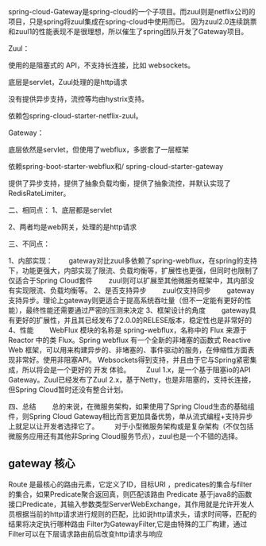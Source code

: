 spring-cloud-Gateway是spring-cloud的一个子项目。而zuul则是netflix公司的项目，只是spring将zuul集成在spring-cloud中使用而已。
因为zuul2.0连续跳票和zuul1的性能表现不是很理想，所以催生了spring团队开发了Gateway项目。

Zuul：

使用的是阻塞式的 API，不支持长连接，比如 websockets。

底层是servlet，Zuul处理的是http请求

没有提供异步支持，流控等均由hystrix支持。

依赖包spring-cloud-starter-netflix-zuul。

Gateway：

底层依然是servlet，但使用了webflux，多嵌套了一层框架

依赖spring-boot-starter-webflux和/ spring-cloud-starter-gateway

提供了异步支持，提供了抽象负载均衡，提供了抽象流控，并默认实现了RedisRateLimiter。

二、相同点：
1、底层都是servlet

2、两者均是web网关，处理的是http请求

三、不同点：

1、内部实现：
　　gateway对比zuul多依赖了spring-webflux，在spring的支持下，功能更强大，内部实现了限流、负载均衡等，扩展性也更强，但同时也限制了仅适合于Spring Cloud套件
　　zuul则可以扩展至其他微服务框架中，其内部没有实现限流、负载均衡等。
2、是否支持异步
　　zuul仅支持同步
　　gateway支持异步。理论上gateway则更适合于提高系统吞吐量（但不一定能有更好的性能），最终性能还需要通过严密的压测来决定
3、框架设计的角度
　　gateway具有更好的扩展性，并且其已经发布了2.0.0的RELESE版本，稳定性也是非常好的
4、性能
　　WebFlux 模块的名称是 spring-webflux，名称中的 Flux 来源于 Reactor 中的类 Flux。Spring webflux 有一个全新的非堵塞的函数式 Reactive Web 框架，可以用来构建异步的、非堵塞的、事件驱动的服务，在伸缩性方面表现非常好。使用非阻塞API。 Websockets得到支持，并且由于它与Spring紧密集成，所以将会是一个更好的 开发 体验。
　　Zuul 1.x，是一个基于阻塞io的API Gateway。Zuul已经发布了Zuul 2.x，基于Netty，也是非阻塞的，支持长连接，但Spring Cloud暂时还没有整合计划。

四、总结
　　总的来说，在微服务架构，如果使用了Spring Cloud生态的基础组件，则Spring Cloud Gateway相比而言更加具备优势，单从流式编程+支持异步上就足以让开发者选择它了。
　　对于小型微服务架构或是复杂架构（不仅包括微服务应用还有其他非Spring Cloud服务节点），zuul也是一个不错的选择。

## gateway 核心

Route 是最核心的路由元素，它定义了ID，目标URI ，predicates的集合与filter的集合，如果Predicate聚合返回真，则匹配该路由
Predicate 基于java8的函数接口Predicate，其输入参数类型ServerWebExchange，其作用就是允许开发人员根据当前的http请求进行规则的匹配，比如说http请求头，请求时间等，匹配的结果将决定执行哪种路由
Filter为GatewayFilter,它是由特殊的工厂构建，通过Filter可以在下层请求路由前后改变http请求与响应

[](https://www.cnblogs.com/niechen/p/11672630.html)